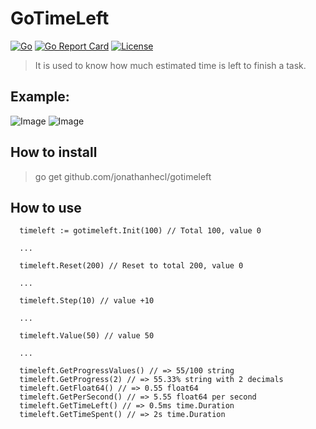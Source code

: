 # GoTimeLeft
[![Go](https://github.com/jonathanhecl/gotimeleft/actions/workflows/go.yml/badge.svg)](https://github.com/jonathanhecl/gotimeleft/actions/workflows/go.yml)
[![Go Report Card](https://goreportcard.com/badge/github.com/jonathanhecl/gotimeleft)](https://goreportcard.com/report/github.com/jonathanhecl/gotimeleft)
[![License](https://img.shields.io/badge/license-MIT-blue.svg)](./LICENSE)

> It is used to know how much estimated time is left to finish a task.

## Example: 
![Image](https://i.imgur.com/mKIGzX5.png)
![Image](https://i.imgur.com/2vVI9qM.png)

## How to install

> go get github.com/jonathanhecl/gotimeleft

## How to use

```
  timeleft := gotimeleft.Init(100) // Total 100, value 0
  
  ...

  timeleft.Reset(200) // Reset to total 200, value 0

  ...

  timeleft.Step(10) // value +10

  ...

  timeleft.Value(50) // value 50
  
  ...
  
  timeleft.GetProgressValues() // => 55/100 string
  timeleft.GetProgress(2) // => 55.33% string with 2 decimals
  timeleft.GetFloat64() // => 0.55 float64
  timeleft.GetPerSecond() // => 5.55 float64 per second
  timeleft.GetTimeLeft() // => 0.5ms time.Duration
  timeleft.GetTimeSpent() // => 2s time.Duration
```
